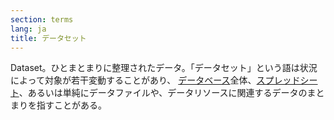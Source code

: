 ```yaml
---
section: terms
lang: ja
title: データセット
---
```


Dataset。ひとまとまりに整理されたデータ。「データセット」という語は状況によって対象が若干変動することがあり、 [データベース](/glossary/ja/terms/database/)全体、[スプレッドシート](/glossary/ja/terms/spreadsheet/)、あるいは単純にデータファイルや、データリソースに関連するデータのまとまりを指すことがある。

